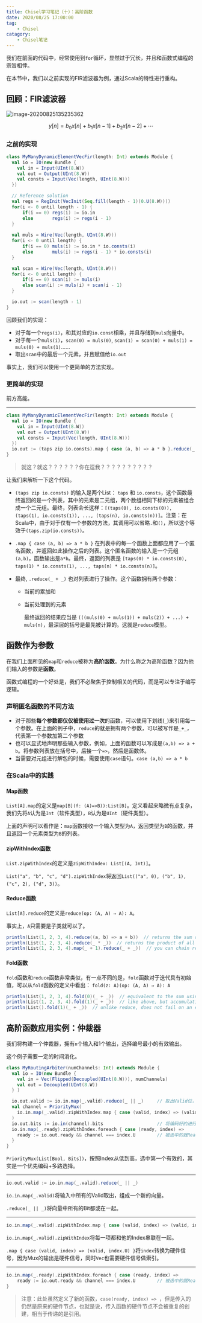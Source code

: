 ```yaml
---
title: Chisel学习笔记（十）：高阶函数
date: 2020/08/25 17:00:00
tag:
	- Chisel
catagory:
	- Chisel笔记
---
```


我们在前面的代码中，经常使用到`for`循环，显然过于冗长，并且和函数式编程的宗旨相悖。

在本节中，我们以之前实现的FIR滤波器为例，通过Scala的特性进行重构。

## 回顾：FIR滤波器

![image-20200825135235362](https://cdn.jsdelivr.net/gh/Bohan-Hu/img/images/image-20200825135235362.png)

$$ y[n] = b_0x[n]+b_1x[n-1]+b_2x[n-2]+\cdots$$

### 之前的实现

```scala
class MyManyDynamicElementVecFir(length: Int) extends Module {
  val io = IO(new Bundle {
    val in = Input(UInt(8.W))
    val out = Output(UInt(8.W))
    val consts = Input(Vec(length, UInt(8.W)))
  })

  // Reference solution
  val regs = RegInit(VecInit(Seq.fill(length - 1)(0.U(8.W))))
  for(i <- 0 until length - 1) {
      if(i == 0) regs(i) := io.in
      else       regs(i) := regs(i - 1)
  }
  
  val muls = Wire(Vec(length, UInt(8.W)))
  for(i <- 0 until length) {
      if(i == 0) muls(i) := io.in * io.consts(i)
      else       muls(i) := regs(i - 1) * io.consts(i)
  }

  val scan = Wire(Vec(length, UInt(8.W)))
  for(i <- 0 until length) {
      if(i == 0) scan(i) := muls(i)
      else scan(i) := muls(i) + scan(i - 1)
  }

  io.out := scan(length - 1)
}
```

回顾我们的实现：

- 对于每一个`regs(i)`，和其对应的`io.const`相乘，并且存储到`muls`向量中。
- 对于每一个`muls(i)`，`scan(0) = muls(0)`, `scan(1) = scan(0) + muls(1) = muls(0) + muls(1)`......
- 取出`scan`中的最后一个元素，并且赋值给`io.out`

事实上，我们可以使用一个更简单的方法实现。

### 更简单的实现

前方高能。

----

```scala
class MyManyDynamicElementVecFir(length: Int) extends Module {
  val io = IO(new Bundle {
    val in = Input(UInt(8.W))
    val out = Output(UInt(8.W))
    val consts = Input(Vec(length, UInt(8.W)))
  })
  io.out := (taps zip io.consts).map { case (a, b) => a * b }.reduce(_ + _)
}
```

>  就这？就这？？？？？？你在逗我？？？？？？？？？？

让我们来解析一下这个代码。

- `(taps zip io.consts)` 的输入是两个List： `taps` 和 `io.consts`，这个函数最终返回的是一个列表，其中的元素是二元组，两个数组相同下标的元素被组合成一个二元组。最终，列表会长这样：`[(taps(0), io.consts(0)), (taps(1), io.consts(1)), ..., (taps(n), io.consts(n))]`。注意：在Scala中，由于对于仅有一个参数的方法，其调用可以省略`.`和`()`，所以这个等效于`(taps.zip(io.consts))`。

- `.map { case (a, b) => a * b }` 在列表中的每一个函数上面都应用了一个匿名函数，并返回如此操作之后的列表。这个匿名函数的输入是一个元组`(a,b)`，函数输出是`a*b`。最终，返回的列表是 `[taps(0) * io.consts(0), taps(1) * io.consts(1), ..., taps(n) * io.consts(n)]`。

- 最终, `.reduce(_ + _)` 也对列表进行了操作。这个函数拥有两个参数：

  -  当前的累加和

  - 当前处理到的元素

    最终返回的结果应当是 `(((muls(0) + muls(1)) + muls(2)) + ...) + muls(n)`，最深层的括号是最先被计算的。这就是`reduce`模型。

## 函数作为参数

在我们上面所见的`map`和`reduce`被称为**高阶函数**。为什么称之为高阶函数？因为他们输入的参数是**函数**。

函数式编程的一个好处是，我们不必聚焦于控制相关的代码，而是可以专注于编写逻辑。

### 声明匿名函数的不同方法

- 对于那些**每个参数都仅仅被使用过一次**的函数，可以使用下划线(`_`)来引用每一个参数。在上面的例子中，`reduce`的就是拥有两个参数，可以被写作是`_+_`，代表第一个参数加第二个参数
- 也可以显式地声明那些输入参数，例如，上面的函数可以写成是`(a,b) => a + b`。将参数列表放在括号中，后接一个`=>`，然后是函数体。
- 当需要对元组进行解包的时候，需要使用`case`语句。`case (a,b) => a * b`

### 在Scala中的实践

#### Map函数

`List[A].map`的定义是`map[B](f: (A)=>B)):List[B]`。定义看起来略微有点复杂，我们先将`A`认为是`Int`（软件类型），`B`认为是`UInt`（硬件类型）。

上面的声明可以看作是：`map`函数接收一个输入类型为`A`，返回类型为`B`的函数，并且返回一个元素类型为`B`的列表。

#### zipWithIndex函数

`List.zipWithIndex`的定义是`zipWithIndex: List[(A, Int)]`。

`List("a", "b", "c", "d").zipWithIndex`将返回`List(("a", 0), ("b", 1), ("c", 2), ("d", 3))`。

#### Reduce函数

`List[A].reduce`的定义是`reduce(op: (A, A) ⇒ A): A`。

事实上，`A`只需要是子类就可以了。

```scala
println(List(1, 2, 3, 4).reduce((a, b) => a + b))  // returns the sum of all the elements
println(List(1, 2, 3, 4).reduce(_ * _))  // returns the product of all the elements
println(List(1, 2, 3, 4).map(_ + 1).reduce(_ + _))  // you can chain reduce onto the result of a map
```

#### Fold函数

`fold`函数和`reduce`函数非常类似，有一点不同的是，`fold`函数对于迭代具有初始值，可以从`fold`函数的定义中看出： `fold(z: A)(op: (A, A) ⇒ A): A`

```scala
println(List(1, 2, 3, 4).fold(0)(_ + _))  // equivalent to the sum using reduce
println(List(1, 2, 3, 4).fold(1)(_ + _))  // like above, but accumulation starts at 1
println(List().fold(1)(_ + _))  // unlike reduce, does not fail on an empty input
```

## 高阶函数应用实例：仲裁器

我们将构建一个仲裁器，拥有`n`个输入和1个输出，选择编号最小的有效输出。

这个例子需要一定的时间消化。

```scala
class MyRoutingArbiter(numChannels: Int) extends Module {
  val io = IO(new Bundle {
    val in = Vec(Flipped(Decoupled(UInt(8.W))), numChannels)
    val out = Decoupled(UInt(8.W))
  } )

  io.out.valid := io.in.map(_.valid).reduce(_ || _)		// 取出Valid位，并将所有的Valid或起来
  val channel = PriorityMux(
    io.in.map(_.valid).zipWithIndex.map { case (valid, index) => (valid, index.U) }
  )
  io.out.bits := io.in(channel).bits					// 将编码好的进行选择
  io.in.map(_.ready).zipWithIndex.foreach { case (ready, index) =>
    ready := io.out.ready && channel === index.U		// 被选中的就Ready
  }
}
```

`PriorityMux(List[Bool, Bits])`，按照Index从低到高，选中第一个有效的，其实是一个优先编码+多路选择。

---

```scala
io.out.valid := io.in.map(_.valid).reduce(_ || _)
```

`io.in.map(_.valid)`将输入中所有的Valid取出，组成一个新的向量。

`.reduce(_ || _)`将向量中所有的Bit都或在一起。

---

```scala
io.in.map(_.valid).zipWithIndex.map { case (valid, index) => (valid, index.U) }
```

`io.in.map(_.valid).zipWithIndex`将每一项都和他的Index串联在一起。

`.map { case (valid, index) => (valid, index.U) }`将`index`转换为硬件信号，因为Mux的输出是硬件信号，同时`Vec`也需要硬件信号做索引。

---

```scala
io.in.map(_.ready).zipWithIndex.foreach { case (ready, index) =>
	ready := io.out.ready && channel === index.U		// 被选中的就Ready
}
```

>  注意：此处虽然定义了新的函数，`case(ready, index) => `，但是传入的仍然是原来的硬件节点，也就是说，传入函数的硬件节点不会被重复的创建，相当于传递的是引用。

